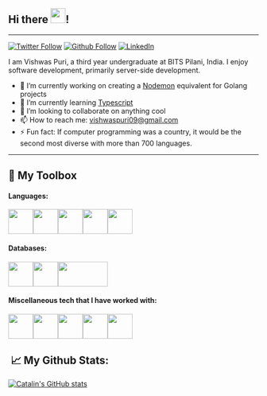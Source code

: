 ## Hi there <img src="https://raw.githubusercontent.com/MartinHeinz/MartinHeinz/master/wave.gif" width="30px">!

----------------------

<!-- [![Twitter Follow](https://img.shields.io/twitter/follow/VishwasPuri4?style=social)](https://twitter.com/VishwasPuri4) [![Github Follow](https://img.shields.io/github/followers/vishwaspuri?style=social)](https://github.com/vishwaspuri)  -->
[![Twitter Follow](https://img.shields.io/badge/Twitter-1DA1F2?style=for-the-badge&logo=twitter&logoColor=white)](https://twitter.com/VishwasPuri4) 
[![Github Follow](https://img.shields.io/badge/GitHub-100000?style=for-the-badge&logo=github&logoColor=white)](https://github.com/vishwaspuri)
[![LinkedIn](https://img.shields.io/badge/LinkedIn-0077B5?style=for-the-badge&logo=linkedin&logoColor=white)](https://www.linkedin.com/in/vishwas-puri-abb053109/)

I am Vishwas Puri, a third year undergraduate at BITS Pilani, India. I enjoy software development, primarily server-side development. 

- 🔭 I’m currently working on creating a [Nodemon](https://www.npmjs.com/package/nodemon) equivalent for Golang projects 
- 🌱 I’m currently learning [Typescript](https://www.typescriptlang.org/)
- 👯 I’m looking to collaborate on anything cool
- 📫 How to reach me: vishwaspuri09@gmail.com
- ⚡ Fun fact: If computer programming was a country, it would be the second most diverse with more than 700 languages.

---

## 🧰 My Toolbox

#### Languages:

<img src="https://cdn.worldvectorlogo.com/logos/typescript.svg" alt="" width="50" height="50"><img src="https://cdn.worldvectorlogo.com/logos/javascript.svg" alt="" width="50" height="50"><img src="https://cdn.worldvectorlogo.com/logos/python-5.svg" alt="" width="50" height="50"><img src="https://cdn.worldvectorlogo.com/logos/go-logo-1.svg" alt="" width="50" height="50"><img src="https://cdn.worldvectorlogo.com/logos/c.svg" height="50" width="50">

#### Databases:

<img src="https://cdn.worldvectorlogo.com/logos/postgresql.svg" height="50" width="50"><img src="https://cdn.worldvectorlogo.com/logos/neo4j.svg" height="50" width="50"><img src="https://webassets.mongodb.com/_com_assets/cms/MongoDB_Logo_FullColorBlack_RGB-4td3yuxzjs.png" height="50" width="100">

#### Miscellaneous tech that I have worked with:

<img src="https://s2-recruiting.cdn.greenhouse.io/external_greenhouse_job_boards/logos/400/710/500/original/rasa_logo_horizontal_purple.png?1561644488" height="50" width="50"><img src="https://cdn.worldvectorlogo.com/logos/graphql.svg" height="50" width="50"><img src="https://cdn.worldvectorlogo.com/logos/aws-2.svg" height="50" width="50"><img src="https://cdn.worldvectorlogo.com/logos/docker.svg" height="50" width="50"><img src="https://cdn.worldvectorlogo.com/logos/tensorflow-2.svg" height="50" width="50">

##  &#x1f4c8; My Github Stats:

[![Catalin's GitHub stats](https://github-readme-stats.vercel.app/api?username=vishwaspuri&theme=radical)](https://github.com/anuraghazra/github-readme-stats)



